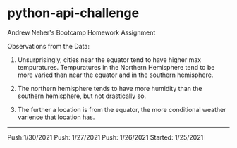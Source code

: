 # python-api-challenge
Andrew Neher's Bootcamp Homework Assignment

Observations from the Data:

1. Unsurprisingly, cities near the equator tend to have higher max tempuratures. Tempuratures in the Northern Hemisphere tend to be more varied than near the equator and in the southern hemisphere.

2. The northern hemisphere tends to have more humidity than the southern hemisphere, but not drastically so.

3. The further a location is from the equator, the more conditional weather varience that location has.

--------------

Push:1/30/2021
Push: 1/27/2021
Push: 1/26/2021
Started: 1/25/2021
